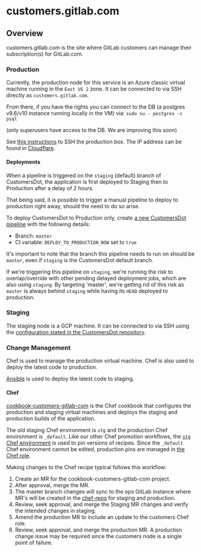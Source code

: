 # customers.gitlab.com

## Overview
customers.gitlab.com is the site where GitLab customers can manage
their subscription(s) for GitLab.com.

### Production
Currently, the production node for this service is an Azure classic virtual
machine running in the `East US 2` zone. It can be connected to via SSH
directly as `customers.gitlab.com`.

From there, if you have the rights you can connect to the DB (a postgres v9.6/v10 
instance running locally in the VM) via:
`sudo su - postgres -c psql`

(only superusers have access to the DB. We are improving this soon)

See [this instructions](https://gitlab.com/gitlab-org/customers-gitlab-com/#accessing-production-as-an-admin-and-logs-and-console) to SSH the production box. The IP address can be found in [Cloudflare](https://dash.cloudflare.com/852e9d53d0f8adbd9205389356f2303d/gitlab.com/dns?recordsSearchSearch=customers).

#### Deployments

When a pipeline is triggered on the `staging` (default) branch of CustomersDot,
the application is first deployed to Staging then to Production after a delay of 2 hours.

That being said, it is possible to trigger a manual pipeline to deploy to
production right away, should the need to do so arise.

To deploy CustomersDot to Production only, create [a new CustomersDot pipeline](https://gitlab.com/gitlab-org/customers-gitlab-com/-/pipelines/new) with the following details:
- Branch: `master`
- CI variable: `DEPLOY_TO_PRODUCTION_NOW` set to `true`

It's important to note that the branch this pipeline needs to run on should be `master`, even if `staging` is the CustomersDot default branch.

If we're triggering this pipeline on `staging`, we're running the risk to overlap/override with other pending delayed deployment jobs, which are also using `staging`. By targeting 'master', we're getting rid of this risk as `master` is always behind `staging` while having its `HEAD` deployed to production.

### Staging
The staging node is a GCP machine.
It can be connected to via SSH using the [configuration stated in the CustomersDot repository](https://gitlab.com/gitlab-org/customers-gitlab-com/-/blob/staging/doc/testing/staging.md#ssh-config).

### Change Management
Chef is used to manage the production virtual machine. Chef
is also used to deploy the latest code to production.

[Ansible](https://gitlab.com/gitlab-com/gl-infra/customersdot-ansible-poc/) is used to deploy the latest code to staging.

#### Chef
[cookbook-customers-gitlab-com](https://gitlab.com/gitlab-cookbooks/cookbook-customers-gitlab-com)
is the Chef cookbook that configures the production and staging virtual
machines and deploys the staging and production builds of the application.

The old staging Chef environment is `stg` and the production Chef environment is
`_default`. Like our other Chef promotion workflows, the
[`stg` Chef environment](https://ops.gitlab.net/gitlab-cookbooks/chef-repo/-/blob/master/environments/stg.json)
is used to pin versions of recipes. Since the `_default` Chef environment
cannot be edited, production pins are managed in
[the Chef role](https://ops.gitlab.net/gitlab-cookbooks/chef-repo/-/blob/master/roles/customers-gitlab-com.json).

Making changes to the Chef recipe typical follows this workflow:
1. Create an MR for the cookbook-customers-gitlab-com project.
2. After approval, merge the MR.
3. The master branch changes will sync to the ops GitLab instance where
    MR's will be created in the [chef-repo](https://ops.gitlab.net/gitlab-cookbooks/chef-repo/-/merge_requests) for staging and production.
4. Review, seek approval, and merge the Staging MR changes and verify the
    intended changes in staging.
5. Amend the production MR to include an update to the customers Chef role.
6. Review, seek approval, and merge the production MR. A production change
    issue may be required since the customers node is a single point of
    failure.
